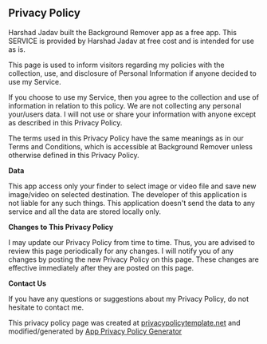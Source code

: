 ## Privacy Policy

Harshad Jadav built the Background Remover app as a free app. This SERVICE is provided by Harshad Jadav at free cost and is intended for use as is.

This page is used to inform visitors regarding my policies with the collection, use, and disclosure of Personal Information if anyone decided to use my Service.

If you choose to use my Service, then you agree to the collection and use of information in relation to this policy. We are not collecting any personal your/users data. I will not use or share your information with anyone except as described in this Privacy Policy.

The terms used in this Privacy Policy have the same meanings as in our Terms and Conditions, which is accessible at Background Remover unless otherwise defined in this Privacy Policy.

**Data**

This app access only your finder to select image or video file and save new image/video on selected destination. The developer of this application is not liable for any such things.
This application doesn't send the data to any service and all the data are stored locally only.

**Changes to This Privacy Policy**

I may update our Privacy Policy from time to time. Thus, you are advised to review this page periodically for any changes. I will notify you of any changes by posting the new Privacy Policy on this page. These changes are effective immediately after they are posted on this page.

**Contact Us**

If you have any questions or suggestions about my Privacy Policy, do not hesitate to contact me.

This privacy policy page was created at [privacypolicytemplate.net](https://privacypolicytemplate.net) and modified/generated by [App Privacy Policy Generator](https://app-privacy-policy-generator.firebaseapp.com/)

